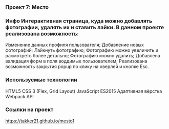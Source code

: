 ### Проект 7: Место
### Инфо Интерактивная страница, куда можно добавлять фотографии, удалять их и ставить лайки. В данном проекте реализована возможность:

Изменение данных профиля пользователя;
Добавление новых фотографий;
Лайкнуть фотографию;
Фотографию можно увеличить и расмотреть более детально;
Фотографию можно удалить;
Добавлена валидация форм в поля воддимые пользователем;
Реализована возможность закрытия popup по клику на оверлей и кнопке Esc.

### Используемые технологии

HTML5
CSS 3 (Flex, Grid Layout)
JavaScript ES2015
Адаптивная вёрстка
Webpack
API
### Ссылки на проект

https://takker21.github.io/mesto1
